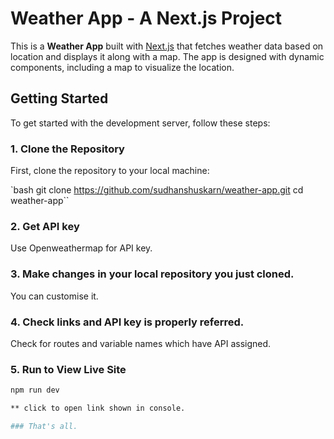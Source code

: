 # Weather App - A Next.js Project

This is a **Weather App** built with [Next.js](https://nextjs.org) that fetches weather data based on location and displays it along with a map. The app is designed with dynamic components, including a map to visualize the location.

## Getting Started

To get started with the development server, follow these steps:

### 1. Clone the Repository

First, clone the repository to your local machine:

`bash
git clone https://github.com/sudhanshuskarn/weather-app.git
cd weather-app``


### 2. Get API key

Use Openweathermap for API key.


### 3. Make changes in your local repository you just cloned.

You can customise it.


### 4. Check links and API key is properly referred.

Check for routes and variable names which have API assigned.


### 5. Run to **View Live Site**


```bash
npm run dev

** click to open link shown in console.

### That's all.
